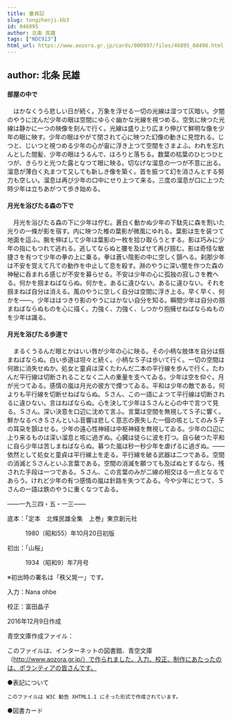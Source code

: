 ```yaml
---
title: 童貞記
slug: tongzhenji-bb3
id: 046895
author: 北条 民雄
tags: ["NDC913"]
html_url: https://www.aozora.gr.jp/cards/000997/files/46895_60498.html
---
```


## author: 北条 民雄

#### 部屋の中で




　はかなくうら悲しい日が続く。万象を浮せる一切の光線は湿つて仄暗い。夕闇のやうに沈んだ少年の眼は空間にゆらぐ幽かな光線を視つめる。空気に映つた光線は静かに一つの映像を刻んで行く。光線は盛り上り広まり伸びて鮮明な像を少年の眼に映す。少年の眼はやがて閉されて心に映つた幻像の動きに見惚れる。じつと、じいつと視つめる少年の心が宙に浮き上つて空間をさまよふ。われを忘れんとした間髪、少年の眼はうるんで、ほろりと落ちる。数葉の枯葉のひとつひとつが、きらりと光つた露となつて眼に映る。切なげな溜息の一つが不意に出る。溜息が薄白く丸まつて又しても新しき像を築く。首を振つて幻を消さんとする努力も空しい。溜息は再び少年の口中にせり上つて来る。三度の溜息が口に上つた時少年は立ちあがつて歩き始める。



#### 月光を浴びたる森の下で




　月光を浴びたる森の下に少年は佇む。蒼白く動かぬ少年の下駄先に森を割いた光りの一條が影を宿す。内に映つた椎の葉影が微風にゆれる。葉影は生を装つて地面を這ふ。腕を伸ばして少年は葉影の一枚を拾ひ取らうとする。影は巧みに少年の指にもつれて逃れる。逃してならぬと腰を及ばせて再び掴む。影は奇怪な敏捷さを有つて少年の拳の上に乗る。拳は蒼い陰影の中に空しく顫へる。刹那少年は不安を覚えて凡ての動作を中止して息を殺す。淵のやうに深い闇を作つた森の神秘に呑まれる感じが不安を募らせる。不安は少年の心に孤独の寂しさを教へる。何かを掴まねばならぬ。何かを。あるに違ひない。あるに違ひない。それを掴まねば自分は消える。風のやうに空しく自分は空間に浮き上る。早く早く、何かを――。少年ははつきり影のやうにはかない自分を知る。瞬間少年は自分の掴まねばならぬものを心に描く。力強く、力強く、しつかり抱擁せねばならぬものを少年は識る。



#### 月光を浴びたる歩道で




　まるくうるんだ眼とかはいい唇が少年の心に映る。その小柄な肢体を自分は掴まねばならぬ。白い歩道は坦々と続く。小柄なＳ子は歩いて行く。一切の空間は何故に消失せぬか。処女と童貞は深くたわんだ二本の平行線を歩んで行く。たわんだ平行線は切断されることなく二人の重量を支へてゐる。少年は空を仰ぐ。月が光つてゐる。感情の嵐は月光の彼方で煙つてゐる。平和は少年の敵である。何よりも平行線を切断せねばならぬ。Ｓさん、この一語によつて平行線は切断されるに違ひない。言はねばならぬ。心を決して少年はＳさんと心の中で言つて見る。Ｓさん。深い決意を口辺に沈めて言ふ。言葉は空間を無視してＳ子に響く。鮮かなるべきＳさんといふ音響は悲しく意志の喪失した一個の咳としてのみＳ子の耳朶を顫はせる。少年の遠心性神経は中枢神経を無視してゐる。少年の口辺に上り来るものは深い溜息と咳に過ぎぬ。心臓は徒らに波を打つ。自ら破つた平和に自ら少年は苦しまねばならぬ。募つた嵐は秒一秒少年を虐げるに過ぎぬ。――依然として処女と童貞は平行線上を走る。平行線を破る武器は二つである。空間の消滅とＳさんといふ言葉である。空間の消滅を願つても及ばぬとするなら、残された手段は一つである。Ｓさん、この言葉のみが二線の相交はる一点となるであらう。けれど少年の有つ感情の嵐は針路を失つてゐる。今や少年にとつて、Ｓさんの一語は鉄のやうに重くなつてゐる。

――一九三四・五・一三――













底本：「定本　北條民雄全集　上巻」東京創元社

　　　1980（昭和55）年10月20日初版

初出：「山桜」

　　　1934（昭和9）年7月号

※初出時の署名は「秩父晃一」です。

入力：Nana ohbe

校正：富田晶子

2016年12月9日作成

青空文庫作成ファイル：

このファイルは、インターネットの図書館、青空文庫（http://www.aozora.gr.jp/）で作られました。入力、校正、制作にあたったのは、ボランティアの皆さんです。











●表記について


	このファイルは W3C 勧告 XHTML1.1 にそった形式で作成されています。







●図書カード